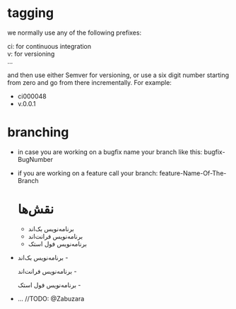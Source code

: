 # tagging
we normally use any of the following prefixes: 
    
ci: for continuous integration  
v: for versioning  
...

and then use either Semver for versioning, or use a six digit number starting from zero and go from there incrementally. For example:  
- ci000048  
- v.0.0.1  

# branching
- in case you are working on a bugfix name your branch like this: bugfix-BugNumber  
- if you are working on a feature call your branch: feature-Name-Of-The-Branch

  # نقش‌ها
  - برنامه‌نویس بک‌اند
  - برنامه‌نویس فرانت‌اند
  - برنامه‌نویس فول استک
<ul>
    <li>
        <p dir="rtl" align="left">- برنامه‌نویس بک‌اند</p>
        <p dir="rtl" align="left">- برنامه‌نویس فرانت‌اند</p>
        <p dir="rtl" align="left">- برنامه‌نویس فول استک</p>
    </li>
</ul>

  - ... //TODO: @Zabuzara
